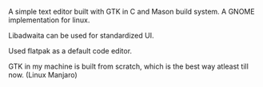 A simple text editor built with GTK in C and Mason build system. A GNOME implementation for linux.

Libadwaita can be used for standardized UI.

Used flatpak as a default code editor.

GTK in my machine is built from scratch, which is the best way atleast till now. (Linux Manjaro)

